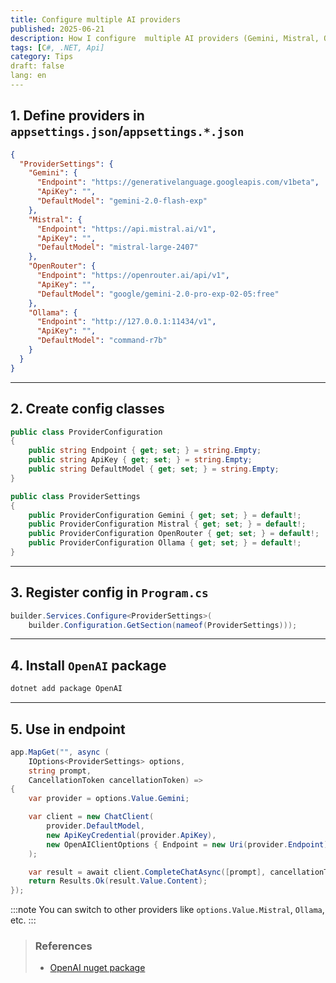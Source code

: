 ```yaml
---
title: Configure multiple AI providers
published: 2025-06-21
description: How I configure  multiple AI providers (Gemini, Mistral, Ollama...)
tags: [C#, .NET, Api]
category: Tips
draft: false 
lang: en
---
```

## 1. Define providers in `appsettings.json`/`appsettings.*.json`
```json title="appsettings.*.json"
{
  "ProviderSettings": {
    "Gemini": {
      "Endpoint": "https://generativelanguage.googleapis.com/v1beta",
      "ApiKey": "",
      "DefaultModel": "gemini-2.0-flash-exp"
    },
    "Mistral": {
      "Endpoint": "https://api.mistral.ai/v1",
      "ApiKey": "",
      "DefaultModel": "mistral-large-2407"
    },
    "OpenRouter": {
      "Endpoint": "https://openrouter.ai/api/v1",
      "ApiKey": "",
      "DefaultModel": "google/gemini-2.0-pro-exp-02-05:free"
    },
    "Ollama": {
      "Endpoint": "http://127.0.0.1:11434/v1",
      "ApiKey": "",
      "DefaultModel": "command-r7b"
    }
  }
}
```
---
## 2. Create config classes
```csharp title="ProviderConfiguration.cs"
public class ProviderConfiguration
{
    public string Endpoint { get; set; } = string.Empty;
    public string ApiKey { get; set; } = string.Empty;
    public string DefaultModel { get; set; } = string.Empty;
}
```
```csharp title="ProviderSettings.cs"
public class ProviderSettings
{
    public ProviderConfiguration Gemini { get; set; } = default!;
    public ProviderConfiguration Mistral { get; set; } = default!;
    public ProviderConfiguration OpenRouter { get; set; } = default!;
    public ProviderConfiguration Ollama { get; set; } = default!;
}
```
---
## 3. Register config in `Program.cs`
```csharp
builder.Services.Configure<ProviderSettings>(
    builder.Configuration.GetSection(nameof(ProviderSettings)));
```
---
## 4. Install `OpenAI` package
```bash
dotnet add package OpenAI
```
---
## 5. Use in endpoint
```csharp {6}
app.MapGet("", async (
    IOptions<ProviderSettings> options,
    string prompt,
    CancellationToken cancellationToken) =>
{
    var provider = options.Value.Gemini;

    var client = new ChatClient(
        provider.DefaultModel,
        new ApiKeyCredential(provider.ApiKey),
        new OpenAIClientOptions { Endpoint = new Uri(provider.Endpoint) }
    );

    var result = await client.CompleteChatAsync([prompt], cancellationToken);
    return Results.Ok(result.Value.Content);
});
```
:::note
You can switch to other providers like `options.Value.Mistral`, `Ollama`, etc.
:::
> ### References
> - [OpenAI nuget package](https://www.nuget.org/packages/OpenAI/)